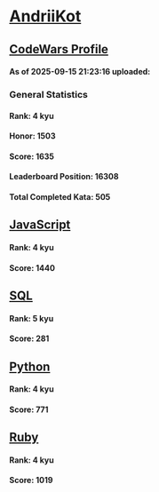 # [AndriiKot](https://www.codewars.com/users/AndriiKot)

## [CodeWars Profile](https://www.codewars.com/users/AndriiKot)

#### As of 2025-09-15 21:23:16 uploaded:

### General Statistics

#### Rank: 4 kyu

#### Honor: 1503

#### Score: 1635

#### Leaderboard Position: 16308

#### Total Completed Kata: 505



## [JavaScript](https://github.com/AndriiKot/JavaScript__CodeWars)

#### Rank: 4 kyu

#### Score: 1440


## [SQL](https://github.com/AndriiKot/SQL__CodeWars)

#### Rank: 5 kyu

#### Score: 281


## [Python](https://github.com/AndriiKot/Python__CodeWars)

#### Rank: 4 kyu

#### Score: 771


## [Ruby](https://github.com/AndriiKot/Ruby__CodeWars)

#### Rank: 4 kyu

#### Score: 1019

